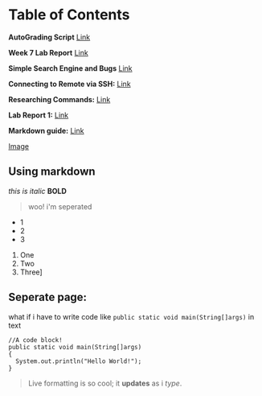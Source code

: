 # Table of Contents

**AutoGrading Script** [Link](https://jariss1.github.io/cse15l-lab-reports/Lab-5.html)

**Week 7 Lab Report** [Link](https://jariss1.github.io/cse15l-lab-reports/week7-lab.html)

**Simple Search Engine and Bugs** [Link](https://jariss1.github.io/cse15l-lab-reports/Simple-Search-Engine-and-Bugs!.html)

**Connecting to Remote via SSH:** [Link](https://jariss1.github.io/cse15l-lab-reports/Connect-to-Remote-via-SSH.html)

**Researching Commands:** [Link](https://jariss1.github.io/cse15l-lab-reports/Researching-Commands.html)

**Lab Report 1:** [Link](https://jariss1.github.io/cse15l-lab-reports/lab-report-1-week-0.html)

**Markdown guide:** [Link](https://www.markdownguide.org/getting-started/)

[Image](cse15limg.png)

## Using markdown
  *this is italic*
  **BOLD**

> woo! i'm seperated

* 1
* 2
* 3

1. One
2. Two
3. Three]

Seperate page:
---
what if i have to write code like `public static void main(String[]args)` in text

```
//A code block!
public static void main(String[]args)
{
  System.out.println("Hello World!");
}
```


> Live formatting is so cool; it **updates** as i _type_.